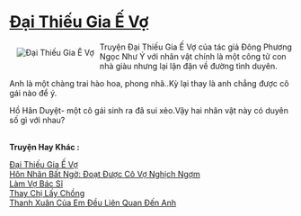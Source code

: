<a href="https://utruyen.com/truyen/dai-thieu-gia-e-vo/17196/" title="Đại Thiếu Gia Ế Vợ"><h1>Đại Thiếu Gia Ế Vợ</h1></a><div style="display:table"><img align="right" style="float: left; padding: 10px;" src="https://utruyen.com/images/story/200x260/dai-thieu-gia-e-vo.jpg" alt="Đại Thiếu Gia Ế Vợ">Truyện Đại Thiếu Gia Ế Vợ của tác giả Đông Phương Ngọc Như Ý với nhân vật chính là một công tử con nhà giàu nhưng lại lận đận về đường tình duyên.<p></p>Anh là một chàng trai hào hoa, phong nhã..Kỳ lại thay là anh chẳng được cô gái nào để ý.<p></p>Hồ Hân Duyệt- một cô gái sinh ra đã sui xẻo.Vậy hai nhân vật này có duyên số gì với nhau?</div><p><br><b>Truyện Hay Khác :</b></p><a href="https://utruyen.com/truyen/dai-thieu-gia-e-vo/17196/" alt="Đại Thiếu Gia Ế Vợ">Đại Thiếu Gia Ế Vợ</a><br/><a href="https://utruyen.com/truyen/hon-nhan-bat-ngo-doat-duoc-co-vo-nghich-ngom/17012/" alt="Hôn Nhân Bất Ngờ: Đoạt Được Cô Vợ Nghịch Ngợm">Hôn Nhân Bất Ngờ: Đoạt Được Cô Vợ Nghịch Ngợm</a><br/><a href="https://github.com/quanluxury/ngontinh_top100/tree/master/19179" alt="Làm Vợ Bác Sĩ">Làm Vợ Bác Sĩ</a><br/><a href="https://github.com/quanluxury/ngontinh_top100/tree/master/19172" alt="Thay Chị Lấy Chồng">Thay Chị Lấy Chồng</a><br/><a href="https://maps.google.td/url?q=https%3A%2F%2Futruyen.com%2Ftruyen%2Fthanh-xuan-cua-em-deu-lien-quan-den-anh%2F17050%2F" alt="Thanh Xuân Của Em Đều Liên Quan Đến Anh">Thanh Xuân Của Em Đều Liên Quan Đến Anh</a><br/>